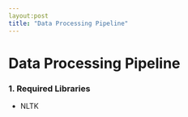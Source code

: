 ```yaml
---
layout:post
title: "Data Processing Pipeline"
---
```


# Data Processing Pipeline

### 1. Required Libraries

- NLTK